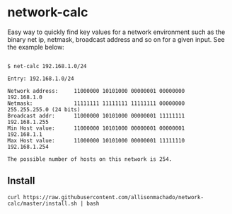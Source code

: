 # network-calc

Easy way to quickly find key values for a network environment such as the binary net ip,
netmask, broadcast address and so on for a given input. See the example below:

```

$ net-calc 192.168.1.0/24

Entry: 192.168.1.0/24

Network address:     11000000 10101000 00000001 00000000    192.168.1.0
Netmask:             11111111 11111111 11111111 00000000    255.255.255.0 (24 bits)
Broadcast addr:      11000000 10101000 00000001 11111111    192.168.1.255
Min Host value:      11000000 10101000 00000001 00000001    192.168.1.1
Max Host value:      11000000 10101000 00000001 11111110    192.168.1.254

The possible number of hosts on this network is 254.

```

## Install

`curl https://raw.githubusercontent.com/allisonmachado/network-calc/master/install.sh | bash`
